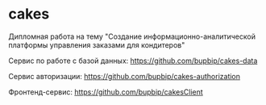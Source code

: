 # cakes

Дипломная работа на тему "Создание информационно-аналитической платформы управления заказами для кондитеров"

Сервис по работе с базой данных:
https://github.com/bupbip/cakes-data

Сервис авторизации:
https://github.com/bupbip/cakes-authorization

Фронтенд-сервис:
https://github.com/bupbip/cakesClient
